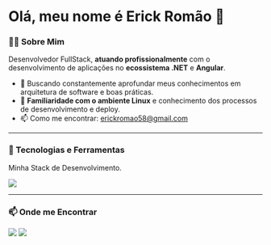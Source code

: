 # Olá, meu nome é Erick Romão 👋

### 👨‍💻 Sobre Mim

Desenvolvedor FullStack, **atuando profissionalmente** com o desenvolvimento de aplicações no **ecossistema .NET** e **Angular**.

<!-- - 💻 No meu dia a dia profissional, desenvolvo soluções de ponta a ponta, utilizando C# no back-end e Angular no front-end.-->
- 🌱 Buscando constantemente aprofundar meus conhecimentos em arquitetura de software e boas práticas.
- 🐧 **Familiaridade com o ambiente Linux** e conhecimento dos processos de desenvolvimento e deploy.
- 📫 Como me encontrar: [erickromao58@gmail.com](mailto:erickromao58@gmail.com)

---

### 🚀 Tecnologias e Ferramentas

Minha Stack de Desenvolvimento.

<p align="left">
  <a href="https://skillicons.dev">
    <img src="https://skillicons.dev/icons?i=cs,dotnet,angular,typescript,postgresql,linux,git,github,neovim" />
  </a>
</p>

---

### 📫 Onde me Encontrar

<p align="left">
<a href="mailto:erickromao58@gmail.com" target="_blank"><img src="https://img.shields.io/badge/Gmail-D14836?style=for-the-badge&logo=gmail&logoColor=white" target="_blank"></a>
<a href="https://www.linkedin.com/in/r0mao1/" target="_blank"><img src="https://img.shields.io/badge/-LinkedIn-%230077B5?style=for-the-badge&logo=linkedin&logoColor=white" target="_blank"></a>
</p>
